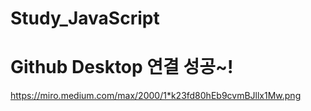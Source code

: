 # Study_JavaScript
# Github Desktop 연결 성공~!

https://miro.medium.com/max/2000/1*k23fd80hEb9cvmBJllx1Mw.png

